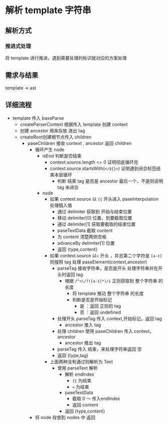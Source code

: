 # 解析 template 字符串
## 解析方式
### 推进式处理
将 template 进行推进，遇到需要处理的标识就对应的方案处理
## 需求与结果
template -> ast
## 详细流程
- template 传入 baseParse
  - createParserContext 根据传入 template 创建 context
  - 创建 ancestor 用来存放 进出 tag
  - createRoot创建根节点传入 children
    - paseChildren 接收 context , ancestor 返回 children
      - 循环产生 node 
        - isEnd 判断是否结束
          - context.source.length <= 0 证明彻底循环完
          - context.source.startsWith(`</${}>`) 证明遇到闭合标签结束本层循环
            - 判断 结束 tag 是否是 ancestor 最后一个，不是则说明 tag 未闭合
        - node 
          - 如果 context.source 以 `{{` 开头进入 paseInterpolation 处理插入值
            - 通过 delimiter 获取到 开始与结束位置
            - 移动 delimiter[0] 位置，到要截取位置
            - 通过 delimiter[1] 获取要截取的结束位置
            - paseTextData 截取 content
            - 为 content 清楚两侧空格
            - advanceBy delimiter[1] 位置
            - 返回 {type,content}
          - 如果 context.source 以`<` 开头 ，并且第二个字符是 `[a-z]` 则按照 tag 处理 paseElement(context,ancestor)
            - parseTag 接收字符串，是否是开头 处理字符串并在开头时返回 tag
              - 根据 `/^<\/?([a-z]*)/i` 正则获取到 整个字符串 的长度
                - 将 template 推动 整个字符串 的长度
                - 判断是否是开始标记
                  - 是 ：返回 正则的 tag
                  - 否 ：返回 undefined
            - 处理开头 parseTag 传入 context,开始标记。返回 tag
              - ancestor 推入 tag
            - 处理 children 使用 paseChildren 传入 context，ancestor
              - ancestor 推出 tag
            - parseTag 传入 结束，来处理字符串返回 空
            - 返回 {type,tag}
          - 上面两种没有通过则解析为 Text
            - 使用 parseText 解析
              - 解析 endIndex
                - `{{` 为结束
                - `<` 为结束
              - paseTextData
                - 截取 0 ～ 传入endIndex
                - 返回 content
              - 返回 {type,content}
      - 将 node 存放到 nodes 中 返回